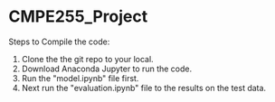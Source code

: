 # CMPE255_Project

Steps to Compile the code:
  1) Clone the the git repo to your local.
  2) Download Anaconda Jupyter to run the code.
  3) Run the "model.ipynb" file first.
  4) Next run the "evaluation.ipynb" file to the results on the test data.
